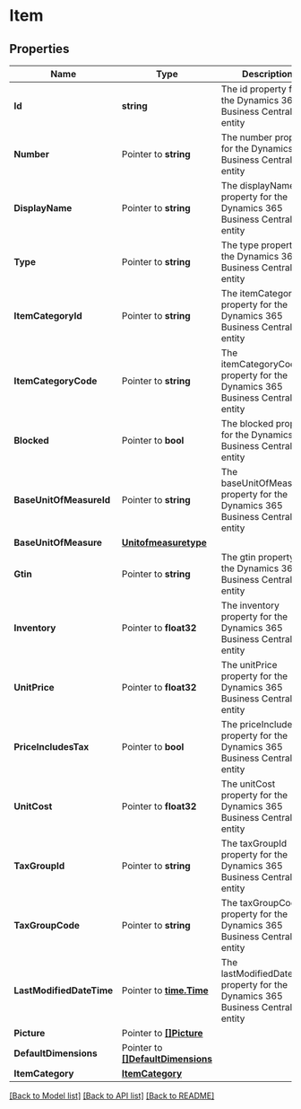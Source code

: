 # Item

## Properties

Name | Type | Description | Notes
------------ | ------------- | ------------- | -------------
**Id** | **string** | The id property for the Dynamics 365 Business Central item entity | [optional] 
**Number** | Pointer to **string** | The number property for the Dynamics 365 Business Central item entity | [optional] 
**DisplayName** | Pointer to **string** | The displayName property for the Dynamics 365 Business Central item entity | [optional] 
**Type** | Pointer to **string** | The type property for the Dynamics 365 Business Central item entity | [optional] 
**ItemCategoryId** | Pointer to **string** | The itemCategoryId property for the Dynamics 365 Business Central item entity | [optional] 
**ItemCategoryCode** | Pointer to **string** | The itemCategoryCode property for the Dynamics 365 Business Central item entity | [optional] 
**Blocked** | Pointer to **bool** | The blocked property for the Dynamics 365 Business Central item entity | [optional] 
**BaseUnitOfMeasureId** | Pointer to **string** | The baseUnitOfMeasureId property for the Dynamics 365 Business Central item entity | [optional] 
**BaseUnitOfMeasure** | [**Unitofmeasuretype**](unitofmeasuretype.md) |  | [optional] 
**Gtin** | Pointer to **string** | The gtin property for the Dynamics 365 Business Central item entity | [optional] 
**Inventory** | Pointer to **float32** | The inventory property for the Dynamics 365 Business Central item entity | [optional] 
**UnitPrice** | Pointer to **float32** | The unitPrice property for the Dynamics 365 Business Central item entity | [optional] 
**PriceIncludesTax** | Pointer to **bool** | The priceIncludesTax property for the Dynamics 365 Business Central item entity | [optional] 
**UnitCost** | Pointer to **float32** | The unitCost property for the Dynamics 365 Business Central item entity | [optional] 
**TaxGroupId** | Pointer to **string** | The taxGroupId property for the Dynamics 365 Business Central item entity | [optional] 
**TaxGroupCode** | Pointer to **string** | The taxGroupCode property for the Dynamics 365 Business Central item entity | [optional] 
**LastModifiedDateTime** | Pointer to [**time.Time**](time.Time.md) | The lastModifiedDateTime property for the Dynamics 365 Business Central item entity | [optional] 
**Picture** | Pointer to [**[]Picture**](picture.md) |  | [optional] 
**DefaultDimensions** | Pointer to [**[]DefaultDimensions**](defaultDimensions.md) |  | [optional] 
**ItemCategory** | [**ItemCategory**](itemCategory.md) |  | [optional] 

[[Back to Model list]](../README.md#documentation-for-models) [[Back to API list]](../README.md#documentation-for-api-endpoints) [[Back to README]](../README.md)


